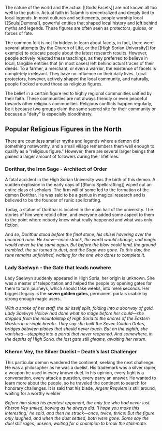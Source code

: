 The nature of the world and the actual [[Gods|Facets]] are not known all too well to the public. Actual faith in Talamh is decentralized and deeply tied to local legends. In most cultures and settlements, people worship local [[Souls|Demons]], powerful entities that shaped local history and left behind myths and legends. These figures are often seen as protectors, guides, or forces of fate. 

The common folk is not forbidden to learn about facets, in fact, there were several attempts (by the Church of Life, or the [[High Sorian University]] for example) to educate people about the latest research results. However, people actively rejected these teachings, as they preferred to believe in local, tangible entities that (in most cases) left behind actual traces of their deeds. To a farmer, a merchant, or even a warrior, the existence of facets is completely irrelevant. They have no influence on their daily lives. Local protectors, however, actively shaped the local community, and naturally, people flocked around those as religious figures. 

The belief in a certain figure led to highly regional communities unified by their faith. These communities are not always friendly or even peaceful towards other religious communities. Religious conflicts happen regularly, be it because two groups claim the same sacred site for their community or because a "deity" is especially bloodthirsty.
## Popular Religious Figures in the North

There are countless smaller myths and legends where a demon did something noteworthy, and a small village remembers them well enough to qualify as a "religious figure." However, there are several larger beings that gained a larger amount of followers during their lifetimes. 
### Dorithar, the Iron Sage - Architect of Order
A fatal accident in the High Sorian University was the birth of this demon. A sudden explosion in the early days of [[Runic Spellcrafting]] wiped out an entire class of scholars. The firm will of some led to the formation of the demon Dorithar. He was said to be a genius in magical research and is believed to be the founder of runic spellcrafting. 

Today, a statue of Dorithar is located in the main hall of the university. The stories of him were retold often, and everyone added some aspect to them to the point where nobody knew what really happened and what was only fiction.

*And so, Dorithar stood before the final stone, his chisel hovering over the uncarved rune. He knew—once struck, the world would change, and magic would never be the same again. But before the blow could land, the ground trembled, the air turned to dust, and the Sage was gone. To this day, the rune remains unfinished, waiting for the one who dares to complete it.*
### Lady Saelwyn - the Gate that leads nowhere
Lady Saelwyn suddenly appeared in High Soria, her origin is unknown. She was a master of teleportation and helped the people by opening gates for them to turn journeys, which should take weeks, into mere seconds. Her biggest legacy is the **seven golden gates**, permanent portals usable by strong enough magic users.

*With a stroke of her staff, the air itself split, folding into a doorway of gold. Lady Saelwyn Hollow had done what no mage before her could—she stepped from the mountaintop of High Soria to the shores of the Eastern Wastes in a single breath. They say she built the _Seven Golden Gates_, bridges between places that should never touch. But on the eighth, she vanished—stepping into a portal that never reopened. And somewhere, in the depths of High Soria, the last gate still gleams, awaiting her return.*
### Kheron Vey, the Silver Duelist – Death’s last Challenger
This particular demon wandered the continent, seeking the next challenge. He was a philosopher as he was a duelist. His trademark was a silver rapier, a weapon he used in every known duel. In his opinion, every fight is a conversation, every attack a question, every parry an answer. He wanted to learn more about the people, so he traveled the continent to search for honorary challenges. It is said that his blade, *Argent Requiem* is still around, waiting for a worthy wielder 

*Before him stood his greatest opponent, the only foe who had never lost. Kheron Vey smiled, bowing as he always did. 'I hope you make this interesting,' he said, and then he struck—once, twice, thrice! But the figure only laughed, and when the dust settled, both were gone. Some say the duel still rages, unseen, waiting for a champion to break the stalemate.*
